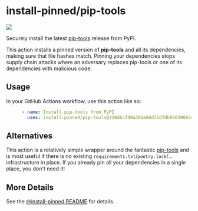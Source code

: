 

# install-pinned/pip-tools

![](https://shields.io/badge/python-3.7%20%7C%203.8%20%7C%203.9%20%7C%203.10%20%7C%203.11-blue)

Securely install the latest [pip-tools](https://pypi.org/project/pip-tools/) release from PyPI.

This action installs a pinned version of **pip-tools** and all its dependencies,         making sure that file hashes match. Pinning your dependencies stops supply chain attacks where an adversary         replaces pip-tools or one of its dependencies with malicious code.

## Usage

In your GitHub Actions workflow, use this action like so:

```yaml
      - name: Install pip-tools from PyPI
        uses: install-pinned/pip-tools@210d6cf49a301e8dd35d7db95039082444b4ce70  # 6.10.0
```

## Alternatives

This action is a relatively simple wrapper around the fantastic [pip-tools](https://pip-tools.rtfd.io)         and is most useful if there is no existing `requirements.txt`/`poetry.lock`/... infrastructure in place.         If you already pin all your dependencies in a single place, you don't need it!

## More Details

See the [@install-pinned README](https://github.com/install-pinned) for details.

